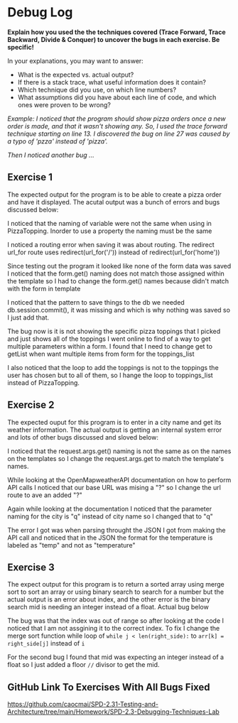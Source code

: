 # Debug Log

**Explain how you used the the techniques covered (Trace Forward, Trace Backward, Divide & Conquer) to uncover the bugs in each exercise. Be specific!**

In your explanations, you may want to answer:

- What is the expected vs. actual output?
- If there is a stack trace, what useful information does it contain?
- Which technique did you use, on which line numbers?
- What assumptions did you have about each line of code, and which ones were proven to be wrong?

_Example: I noticed that the program should show pizza orders once a new order is made, and that it wasn't showing any. So, I used the trace forward technique starting on line 13. I discovered the bug on line 27 was caused by a typo of 'pzza' instead of 'pizza'._

_Then I noticed another bug ..._

## Exercise 1

The expected output for the program is to be able to create a pizza order and have it displayed. 
The acutal output was a bunch of errors and bugs discussed below:

I noticed that the naming of variable were not the same when using in PizzaTopping. Inorder to use a property the naming must be the same

I noticed a routing error when saving it was about routing.
The redirect url_for route uses redirect(url_for('/')) instead of redirect(url_for('home'))

Since testing out the program it looked like none of the form data was saved I noticed
that the form.get() naming does not match those assigned within the template so 
I had to change the form.get() names because didn't match with the form in template

I noticed that the pattern to save things to the db we needed db.session.commit(),
it was missing and which is why nothing was saved so I just add that.

The bug now is it is not showing the specific pizza toppings that I picked and 
just shows all of the toppings I went online to find of a way to get multiple parameters
within a form. I found that I need to change get to getList when want multiple items from form for the toppings_list

I also noticed that the loop to add the toppings is not to the toppings the user has
chosen but to all of them, so I hange the loop to toppings_list instead of PizzaTopping.


## Exercise 2

The expected ouput for this program is to enter in a city name and get its weather 
information. The actual output is getting an internal system error and lots of other bugs
discussed and sloved below:

I noticed that the request.args.get() naming is not the same as on the names on the 
templates so I change the request.args.get to match the template's names. 

While looking at the OpenMapweatherAPI documentation on how to perform API calls 
I noticed that our base URL was mising a "?" so I change the url route to ave an added "?"

Again while looking at the documentation I noticed that the parameter naming for the 
city is "q" instead of city name so I changed that to "q"

The error I got was when parsing throught the JSON I got from making the API call
and noticed that in the JSON the format for the temperature is labeled as "temp"
and not as "temperature"

## Exercise 3

The expect output for this program is to return a sorted array using merge sort
to sort an array or using binary search to search for a number but the actual output
is an error about index, and the other error is the binary search mid is needing an
integer instead of a float. Actual bug below


The bug was that the index was out of range so after looking at the code I noticed
that I am not assgining it to the correct index. 
To fix I change the merge sort function while loop of `while j < len(right_side):` to 
`arr[k] = right_side[j]` instead of `i`

For the second bug I found that mid was expecting an integer instead of a float 
so I just added a floor `//` divisor to get the mid.


## GitHub Link To Exercises With All Bugs Fixed
https://github.com/caocmai/SPD-2.31-Testing-and-Architecture/tree/main/Homework/SPD-2.3-Debugging-Techniques-Lab